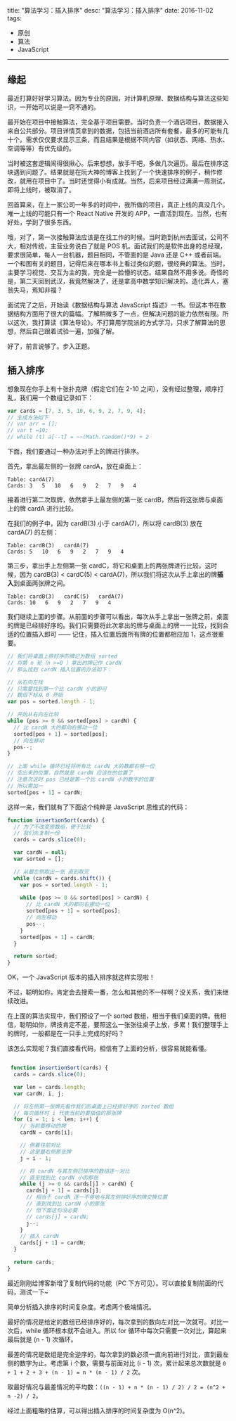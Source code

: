 title: "算法学习：插入排序"
desc:  "算法学习：插入排序"
date:  2016-11-02
tags:
  - 原创
  - 算法
  - JavaScript

---

## 缘起

最近打算好好学习算法。因为专业的原因，对计算机原理、数据结构与算法这些知识，一开始可以说是一窍不通的。

最开始在项目中接触算法，完全基于项目需要。当时负责一个酒店项目，数据接入来自公共部分。项目详情页拿到的数据，包括当前酒店所有套餐，最多的可能有几十个。需求仅仅要求显示三条，而且结果是根据不同内容（如状态、网络、热水、空调等等）有优先级的。

当时被这套逻辑闹得很揪心。后来想想，放手干吧，多做几次遍历。最后在排序这块遇到问题了。结果就是在阮大神的博客上找到了一个快速排序的例子，稍作修改，就用在项目中了。当时还觉得小有成就。当然，后来项目经过满满一周测试，即将上线时，被取消了。

回首算来，在上一家公司一年多的时间中，我所做的项目，真正上线的真没几个。唯一上线的可能只有一个 React Native 开发的 APP，一直活到现在。当然，也有好处，学到了很多东西。

哦，对了，第一次接触算法应该是在找工作的时候。当时跑到杭州去面试，公司不大，相对传统，主营业务说白了就是 POS 机。面试我们的是软件出身的总经理，要求很简单，每人一台机器，题目相同，不管面的是 Java 还是 C++ 或者前端。一个和图有关的题目，记得后来在哪本书上看过类似的题，很经典的算法。当时，主要学习视觉、交互为主的我，完全是一脸懵的状态。结果自然不用多说。奇怪的是，第二天回到武汉，我竟然解决了，还是拿高中数学知识解决的。造化弄人，塞翁失马，焉知非福？

面试完了之后，开始读《数据结构与算法 JavaScript 描述》一书。但这本书在数据结构方面用了很大的篇幅。了解稍微多了一点，但解决问题的能力依然有限。所以这次，我打算读《算法导论》。不打算用学院派的方式学习，只求了解算法的思想，然后自己跟着试验一遍，加强了解。

好了，前言说够了。步入正题。

## 插入排序

想象现在你手上有十张扑克牌（假定它们在 2-10 之间），没有经过整理，顺序打乱，我们用一个数组记录如下：

```javascript
var cards = [7, 3, 5, 10, 6, 9, 2, 7, 9, 4];
// 生成方法如下
// var arr = [];
// var t =10;
// while (t) a[--t] = ~~(Math.random()*9) + 2
```

下面，我们要通过一种办法对手上的牌进行排序。

首先，拿出最左侧的一张牌 cardA，放在桌面上：

```
Table: cardA(7)
Cards: 3   5   10   6   9   2   7   9   4
```

接着进行第二次取牌，依然拿手上最左侧的第一张 cardB，然后将这张牌与桌面上的牌 cardA 进行比较。

在我们的例子中，因为 cardB(3) 小于 cardA(7)，所以将 cardB(3) 放在 cardA(7) 的左侧：

```
Table: cardB(3)   cardA(7)
Cards: 5   10   6   9   2   7   9   4
```

第三步，拿出手上左侧第一张 cardC，将它和桌面上的两张牌进行比较。这时候，因为 cardB(3) < cardC(5) < cardA(7)，所以我们将这次从手上拿出的牌**插入**到桌面两张牌之间。

```
Table: cardB(3)   cardC(5)   cardA(7)
Cards: 10   6   9   2   7   9   4
```

我们继续上面的步骤。从前面的步骤可以看出，每次从手上拿出一张牌之前，桌面的牌是已经排好序的。我们只需要将此次拿出的牌与桌面上的牌一一比较，找到合适的位置插入即可 —— 记住，插入位置后面所有牌的位置都相应加 1，这点很重要。

```javascript
// 我们将桌面上排好序的牌记为数组 sorted
// 将第 n 轮（n >=0 ）拿出的牌记作 cardN
// 那么找到 cardN 插入位置的办法如下：

// 从右向左找
// 只需要找到第一个比 cardN 小的即可
// 数组下标从 0 开始
var pos = sorted.length - 1;

// 开始从右向左比较
while (pos >= 0 && sorted[pos] > cardN) {
  // 比 cardN 大的都向右挪动一位
  sorted[pos + 1] = sorted[pos];
  // 向左移动
  pos--;
}

// 上面 while 循环已经将所有比 cardN 大的数都右移一位
// 空出来的位置，自然就是 cardN 应该在的位置了
// 注意次这时 pos 已经是第一个比 cardN 小的数字的位置
// 所以需加一
sorted[pos + 1] = cardN;

```

这样一来，我们就有了下面这个纯粹是 JavaScript 思维式的代码：

```javascript
function insertionSort(cards) {
  // 为了不改变原数组，便于比较
  // 我们先复制一份
  cards = cards.slice(0);

  var cardN = null;
  var sorted = [];

  // 从最左侧取出一张 直到取完
  while (cardN = cards.shift()) {
    var pos = sorted.length - 1;
    
    while (pos >= 0 && sorted[pos] > cardN) {
      // 比 cardN 大的都向右挪动一位
      sorted[pos + 1] = sorted[pos];
      // 向左移动
      pos--;
    }
    sorted[pos + 1] = cardN;
  }

  return sorted;
}
```

OK，一个 JavaScript 版本的插入排序就这样实现啦！

不过，聪明如你，肯定会去搜索一番，怎么和其他的不一样啊？没关系，我们来继续改进。

在上面的算法实现中，我们预设了一个 sorted 数组，相当于我们桌面的牌。我相信，聪明如你，牌技肯定不差，要照这么一张张往桌子上放，多累！我们整理手上的牌时，一般都是在一只手上完成的好吗？

该怎么实现呢？我们直接看代码，相信有了上面的分析，很容易就能看懂。

```javascript

 function insertionSort(cards) {
  cards = cards.slice(0);

  var len = cards.length;
  var cardN, i, j;

  // 将左侧第一张牌先看作我们的桌面上已经排好序的 sorted 数组
  // 每次循环时 i 代表当前的要插值的那张牌
  for (i = 1; i < len; i++) {
    // 当前要移动的牌
    cardN = cards[i];

    // 倒着往前对比
    // 这是最右侧那张牌
    j = i - 1;

    // 将 cardN 与其左侧已排序的数组逐一对比
    // 直至找到比 cardN 小的那张
    while (j >= 0 && cards[j] > cardN) {
      cards[j + 1] = cards[j];
      // 相当于 cardN 逐一不停地与其左侧排好序的牌交换位置
      // 直到找到比 cardN 小的那张
      // 但下面这句没必要
      // cards[j] = cardN;
      j--;
    }
    // 插入 cardN 
    cards[j + 1] = cardN;
  }

  return cards;
}
```

最近刚刚给博客新增了复制代码的功能（PC 下方可见）。可以直接复制前面的代码，测试一下~

简单分析插入排序的时间复杂度。考虑两个极端情况。

最好的情况是给定的数组已经排序好的，每次拿到的数向左对比一次就可。对比一次后，while 循环根本就不会进入。所以 for 循环中每次只需要一次对比，算起来最后就是 (n - 1) 次循环。

最差的情况是数组是完全逆序的，每次拿到的数必须一直向前进行对比，直到最左侧的数字为止。考虑第 i 个数，需要与前面对比 (i - 1) 次，累计起来总次数就是 `0 + 1 + 2 + 3 + (n - 1) = n * (n - 1) / 2` 次。

取最好情况与最差情况的平均数：`((n - 1) + n * (n - 1) / 2) / 2 = (n^2 + n -2) / 2`。

经过上面粗略的估算，可以得出插入排序的时间复杂度为 O(n^2)。






